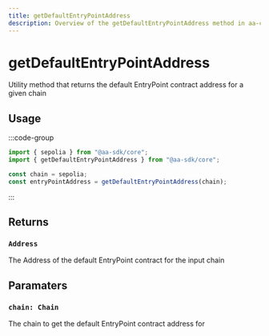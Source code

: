 ```yaml
---
title: getDefaultEntryPointAddress
description: Overview of the getDefaultEntryPointAddress method in aa-core utils
---
```


# getDefaultEntryPointAddress

Utility method that returns the default EntryPoint contract address for a given chain

## Usage

:::code-group

```ts [example.ts]
import { sepolia } from "@aa-sdk/core";
import { getDefaultEntryPointAddress } from "@aa-sdk/core";

const chain = sepolia;
const entryPointAddress = getDefaultEntryPointAddress(chain);
```

:::

## Returns

### `Address`

The Address of the default EntryPoint contract for the input chain

## Paramaters

### `chain: Chain`

The chain to get the default EntryPoint contract address for

